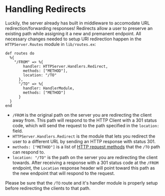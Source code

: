 # Handling Redirects

Luckily, the server already has built in middleware to accomodate URL redirection/forwarding responses! Redirects allow a user to preserve an existing path while assigning it a new and premanent endpoint. All necessary changes needed to setup URI redirection happen in the `HTTPServer.Routes` module in `lib/routes.ex`:

```
def routes do 
  %{
    "/FROM" => %{
        handler: HTTPServer.Handlers.Redirect,
        methods: ["METHOD"],
        location: "/TO"
      },
      "/TO" => %{
        handler: HandlerModule,
        methods: ["METHOD"]
      }
  }
end
```

* `/FROM` is the original path on the server you are redirecting the client away from. This path will respond to the HTTP Client with a 301 status code, which will send the request to the path specified in the `location:` field.
* `HTTPServer.Handlers.Redirect` is the module that lets you redirect the user to a different URL by sending an HTTP response with status 301.
* `methods: ["METHOD"]` is a list of [HTTP request methods](https://en.wikipedia.org/wiki/HTTP#Request_methods) that the `/TO` path can respond to.
* `location: "/TO"` is the path on the server you are redirecting the client towards. After receiving a response with a 301 status code at the `/FROM` endpoint, the `Location` response header will point toward this path as the new endpoint that will respond to the request.

Please be sure that the `/TO` route and it's handler module is properly setup before redirecting the clients to that path.
